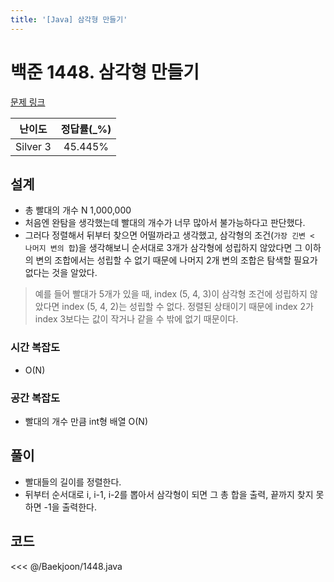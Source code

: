 ```yaml
---
title: '[Java] 삼각형 만들기'
---
```


# 백준 1448. 삼각형 만들기 

[문제 링크](https://www.acmicpc.net/problem/1448)

| 난이도 | 정답률(\_%) |
| :----: | :---------: |
| Silver 3 | 45.445% |

## 설계
- 총 빨대의 개수 N 1,000,000
- 처음엔 완탐을 생각했는데 빨대의 개수가 너무 많아서 불가능하다고 판단했다.
- 그러다 정렬해서 뒤부터 찾으면 어떨까라고 생각했고, 삼각형의 조건(`가장 긴변 < 나머지 변의 합`)을 생각해보니 순서대로 3개가 삼각형에 성립하지 않았다면 그 이하의 변의 조합에서는 성립할 수 없기 때문에 나머지 2개 변의 조합은 탐색할 필요가 없다는 것을 알았다. 
> 예를 들어 빨대가 5개가 있을 때, index (5, 4, 3)이 삼각형 조건에 성립하지 않았다면 index (5, 4, 2)는 성립할 수 없다. 정렬된 상태이기 때문에 index 2가 index 3보다는 값이 작거나 같을 수 밖에 없기 때문이다.
### 시간 복잡도
- O(N)
### 공간 복잡도
- 빨대의 개수 만큼 int형 배열 O(N)
## 풀이
- 빨대들의 길이를 정렬한다.
- 뒤부터 순서대로 i, i-1, i-2를 뽑아서 삼각형이 되면 그 총 합을 출력, 끝까지 찾지 못하면 -1을 출력한다.

## 코드

<<< @/Baekjoon/1448.java